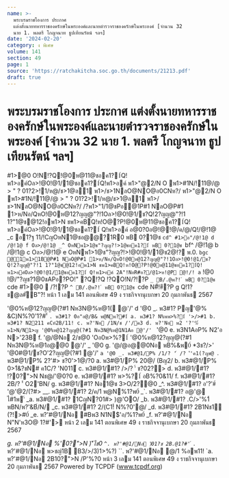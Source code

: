 ```yaml
---
name: >-
  พระบรมราชโองการ ประกาศ
  แต่งตั้งนายทหารราชองครักษ์ในพระองค์และนายตำรวจราชองครักษ์ในพระองค์ [จำนวน 32
  นาย 1. พลตรี โกญจนาท ธูปเทียนรัตน์ ฯลฯ]
date: '2024-02-20'
category: ง พิเศษ
volume: 141
section: 49
page: 1
source: 'https://ratchakitcha.soc.go.th/documents/21213.pdf'
draft: true
---
```


# พระบรมราชโองการ ประกาศ แต่งตั้งนายทหารราชองครักษ์ในพระองค์และนายตำรวจราชองครักษ์ในพระองค์ [จำนวน 32 นาย 1. พลตรี โกญจนาท ธูปเทียนรัตน์ ฯลฯ]

#1>@0 O!N!?Q!@0ห@11@ชอค1?1์Q!พ1>อค์Oล>!@0!@1/1@ชอค1?1์Q!พ1>อค์ พ1>"@2/N O พ1>#1N/!11@/@ > " ? 01?2>!1/ห@/ช>1@ล1 พ1>/ช>1NลO@NO@อ0CNห?/ พ1>"@2/N O พ1>#1N/!11@/@ > " ? 01?2>!1/ห@/ช>1@ล1 พ1>/ช>1NลO@NO@อ0CNห?/ /?พ1>"1/1@ชPอ@1P#1 NลO@P#1 1>ห/Nอ/QหO!@0ห@12?ญญ@"?!1Oล>!@0!@1/ช?Q!2?ญญ@"?!1 1?"1@ช@12!อพ1>N ชพ1>คBQ!ห!O@?P!@0ห@11@ชอค1?1์Q!พ1>อค์Oล>!@0!@1/1@ชอค1?1์ Q!พ1>อค์ อ@0?0อ@!@!@/ค/@/Q!/@!1@ _c อ1?ฐ 11/!CญOหN1@ชอ@@?1R0 พB 0?1@ช `cd^ #1>อ"/@!1@ d /@!1@ f Oล>/@!1@ _^ OหNพ1>1@ช"?ญญ?!>1@ชอค1?1์ พB 0?1@ช `bf^ /@!1@ b /@!1@ c Oล>/@!1@ e OหNพ1>1@ช"?ญญ?!>!@0!@1/1@ช2@!? พ.0. `bgc @1พ1>1B@P#1 NลO@P#1 1>ห/Nอ/QหO!@0ห@12?ญญ@"?!1Oล>!@0!@1/ช?Q!2?ญญ@"?!1 1?"1@ช@12!อพ1>N ชพ1>คBQ!ห!O@?P!@0ห@11@ชอค1?1์Q!พ1>อค์Oล>!@0!@1/1@ชอค1?1์ Q!พ1>อค์ 2A"!NอR#อ?/@1>ห!@P @!/! a` !@0 !@/"?ญช?1@0ชAPอ?PO!" ?Q!?Q !?QO!N/?!?P `_ B/.@พ?! ์ พB 0?1@ช `cde #1>@0  /?!?P `^ B/.@พ?! ์ พB 0?1@ช `cde N#็!#ี?P g Q!1?ช@ล#ัB"?! หน้า 1 เลม 141 ตอนพิเศษ 49 ง ราชกิจจานุเบกษา 20 กุมภาพันธ 2567

'@0%ห@12?ญญ@(?#1 Nห3N@%ห@1( @'/' d '@0 _. พ3#1? Pญ'@% &C)N%?0'1?#'์ `. พ3#1? 0อ"อ@/B& พ@Nพ?#1์ a. พ3#1? N%พพ>%?1์ '>/>#1 b. พ3#1? N2211 คCห์2B/11! c. พ?'Nอ /1N/ช /'/ค3 d. พ?'Nอ พ2 '?'%์ ห1>N/N1>ญ '@0%ห@12?ญญ@(?#1 Nห3N@%ห@1N1Aอ @'/' ` '@0 e. พ3N1AอP% N2'อ N>'23B f. '@/@Nอ 2/ช@0 'Oอ0พ>%?1์ '@0%ห@12?ญญ@(?#1 Nห3N@%ห@1อ@@0 @'/' _ '@0 g. '@/@อ@@0Nอ พB%&พ0์ *3ช?/>' '@0#@1/ช?O'2?ญญ@(?#1 @'/' `a '@0 _. พ3#@1/P% /1/? '์ /? '์'ค1(?ญช@ `. พ3#@1/P% 2?'#> ช?0'>1@/?0 a. พ3#@1/P% 20@/ (Bญ2/ b. พ3#@1/P% 0>1์&?ชN# ค1C/? 'N011์ c. พ3#@1/#1? />/? '์ ช?02?> d. พ3#@1/#1? !?0?">N Nช@/'@0?0 e. พ3#@1/#1? พ>%?1์ อB%?0&11/ f. พ3#@1/#1? 2B/? '์ O2'BN/ g. พ3#@1/#1? Nอ1@ช 3>O/2?@0 _^. พ3#@1/#1? อ'?'#์ '@'@2/(?#> __. พ3#@1/#1? 2/ค/1 พ@N%1?พ0์ _`. พ3#@1/#1? อ@'@ ไ#1พ'์ _a. พ3#@1/#1? 1CญN?01#> )@'OO/ _b. พ3#@1/#1? .C/>'%1์ พBN/พ?'&B์/N/ _c. พ3#@1/#1? 2/(C1!์ N%?0'@/ _d. พ3#@1/#1? 2B1Nช1์ (?!>#0์ _e. พ?'#@1/Nอ #Bพ3 N1N$'อ/%1?พ0์ _f. พ?'#@1/Nอ N"N'ห3O@ 1?#'> หน้า 2 เลม 141 ตอนพิเศษ 49 ง ราชกิจจานุเบกษา 20 กุมภาพันธ 2567

_g. พ?'#@1/Nอ %'0?">N )ั'ไช0 `^. พ?'#@1/Nอ )ิ01?ช 2B.@1?#'์ `_. พ?'#@1/Nอ พ>ชญ์1B B3/>/3)1>%?) ``. พ?'#@1/Nอ @/1 %อพ11! `a. พ?'#@1/Nอ 2B10?">N /P'%?0 หน้า 3 เลม 141 ตอนพิเศษ 49 ง ราชกิจจานุเบกษา 20 กุมภาพันธ 2567 Powered by TCPDF (www.tcpdf.org)
